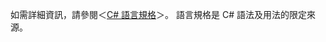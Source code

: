 如需詳細資訊，請參閱＜[C# 語言規格](../../../../csharp/language-reference/language-specification.md)＞。 語言規格是 C# 語法及用法的限定來源。